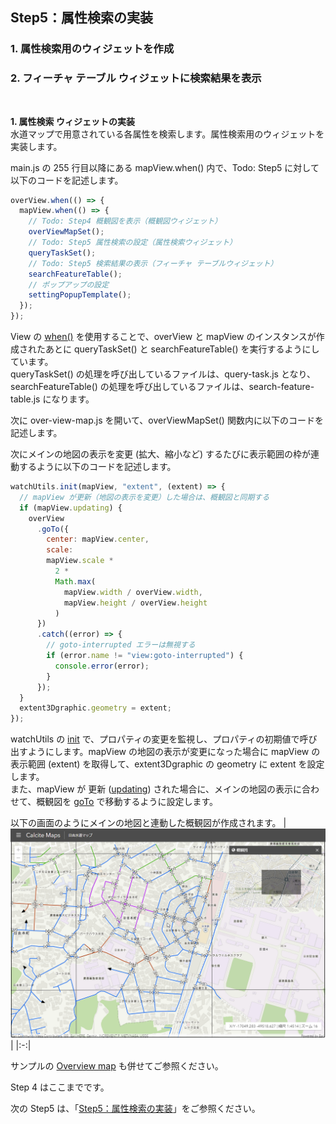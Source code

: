 ## Step5：属性検索の実装  
### 1. 属性検索用のウィジェットを作成
### 2. フィーチャ テーブル ウィジェットに検索結果を表示

<br/>

<b>1. 属性検索 ウィジェットの実装</b>  
水道マップで用意されている各属性を検索します。属性検索用のウィジェットを実装します。

main.js の 255 行目以降にある mapView.when() 内で、Todo: Step5 に対して以下のコードを記述します。
```JavaScript
overView.when(() => {
  mapView.when(() => {
    // Todo: Step4 概観図を表示（概観図ウィジェット）
    overViewMapSet();
    // Todo: Step5 属性検索の設定（属性検索ウィジェット）
    queryTaskSet();
    // Todo: Step5 検索結果の表示（フィーチャ テーブルウィジェット）
    searchFeatureTable();
    // ポップアップの設定
    settingPopupTemplate();
  });
});
```

View の [when()](https://developers.arcgis.com/javascript/latest/api-reference/esri-views-View.html#when) を使用することで、overView と mapView のインスタンスが作成されたあとに queryTaskSet() と searchFeatureTable() を実行するようにしています。  
queryTaskSet() の処理を呼び出しているファイルは、query-task.js となり、searchFeatureTable() の処理を呼び出しているファイルは、search-feature-table.js になります。

次に over-view-map.js を開いて、overViewMapSet() 関数内に以下のコードを記述します。

次にメインの地図の表示を変更 (拡大、縮小など) するたびに表示範囲の枠が連動するように以下のコードを記述します。

```JavaScript
watchUtils.init(mapView, "extent", (extent) => {
  // mapView が更新（地図の表示を変更）した場合は、概観図と同期する
  if (mapView.updating) {
    overView
      .goTo({
        center: mapView.center,
        scale: 
        mapView.scale *
          2 *
          Math.max(
            mapView.width / overView.width,
            mapView.height / overView.height
          )
      })
      .catch((error) => {
        // goto-interrupted エラーは無視する
        if (error.name != "view:goto-interrupted") {
          console.error(error);
        }
      });
  }
  extent3Dgraphic.geometry = extent;
});
```

watchUtils の [init](https://developers.arcgis.com/javascript/latest/api-reference/esri-core-watchUtils.html#init) で、プロパティの変更を監視し、プロパティの初期値で呼び出すようにします。mapView の地図の表示が変更になった場合に mapView の表示範囲 (extent) を取得して、extent3Dgraphic の geometry に extent を設定します。  
また、mapView が 更新 ([updating](https://developers.arcgis.com/javascript/latest/api-reference/esri-views-MapView.html#updating)) された場合に、メインの地図の表示に合わせて、概観図を [goTo](https://developers.arcgis.com/javascript/latest/api-reference/esri-views-MapView.html#goTo) で移動するように設定します。


以下の画面のようにメインの地図と連動した概観図が作成されます。
|![step4_2](./img/app_step4_2.png)|
|:-:|

サンプルの [Overview map](https://developers.arcgis.com/javascript/latest/sample-code/overview-map/index.html) も併せてご参照ください。

Step 4 はここまでです。  

次の Step5 は、「[Step5：属性検索の実装](./Step5#Step5：属性検索の実装)」をご参照ください。
